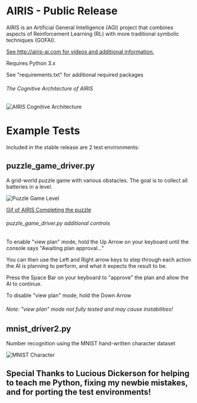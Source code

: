 # AIRIS - Public Release

AIRIS is an Artificial General Intelligence (AGI) project that combines aspects of Reinforcement Learning (RL) with more traditional symbolic techniques (GOFAI).

[See http://airis-ai.com for videos and additional information.](http://airis-ai.com)

Requires Python 3.x

See "requirements.txt" for additional required packages

###### The Cognitive Architecture of AIRIS 
![AIRIS Cognitive Architecture](https://airisai.files.wordpress.com/2019/01/airis-cognitive-architecture-3.png)

# Example Tests

Included in the stable release are 2 test environments: 

## puzzle_game_driver.py 
A grid-world puzzle game with various obstacles. The goal is to collect all batteries in a level. 

![Puzzle Game Level](https://airisai.files.wordpress.com/2019/01/puzzle-game-level.png)

[Gif of AIRIS Completing the puzzle](https://airisai.files.wordpress.com/2018/03/level.gif)

###### puzzle_game_driver.py additional controls

To enable "view plan" mode, hold the Up Arrow on your keyboard until the console says "Awaiting plan approval..."

You can then use the Left and Right arrow keys to step through each action the AI is planning to perform, and what it expects the result to be.

Press the Space Bar on your keyboard to "approve" the plan and allow the AI to continue.

To disable "view plan" mode, hold the Down Arrow

###### Note: "view plan" mode not fully tested and may cause instabilities!

## mnist_driver2.py
Number recognition using the MNIST hand-written character dataset

![MNIST Character](https://airisai.files.wordpress.com/2018/03/sprite0_4.png)

## Special Thanks to Lucious Dickerson for helping to teach me Python, fixing my newbie mistakes, and for porting the test environments!
